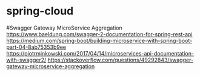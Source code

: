# spring-cloud


#Swagger Gateway MicroService Aggregation
https://www.baeldung.com/swagger-2-documentation-for-spring-rest-api 
https://medium.com/spring-boot/building-microservice-with-spring-boot-part-04-8ab75353b9ee 
https://piotrminkowski.com/2017/04/14/microservices-api-documentation-with-swagger2/ 
https://stackoverflow.com/questions/49292843/swagger-gateway-microservice-aggregation 
